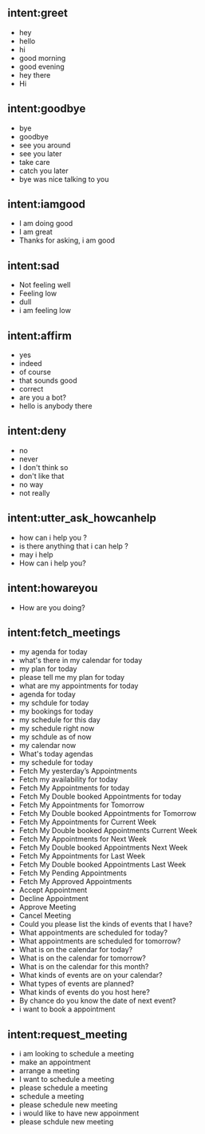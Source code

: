 ## intent:greet
- hey
- hello
- hi
- good morning
- good evening
- hey there
- Hi

## intent:goodbye
- bye
- goodbye
- see you around
- see you later
- take care
- catch you later
- bye was nice talking to you

## intent:iamgood
- I am doing good
- I am great
- Thanks for asking, i am good

## intent:sad
- Not feeling well
- Feeling low
- dull
- i am feeling low

## intent:affirm
- yes
- indeed
- of course
- that sounds good
- correct
- are you a bot?
- hello is anybody there

## intent:deny
- no
- never
- I don't think so
- don't like that
- no way
- not really

## intent:utter_ask_howcanhelp
- how can i help you ?
- is there anything that i can help ?
- may i help
- How can i help you?

## intent:howareyou
- How are you doing?

## intent:fetch_meetings
- my agenda for today
- what's there in my calendar for today
- my plan for today
- please tell me my plan for today
- what are my appointments for today
- agenda for today
- my schdule for today
- my bookings for today
- my schedule for this day
- my schedule right now
- my schdule as of now
- my calendar now
- What's today agendas
- my schedule for today
- Fetch My yesterday’s Appointments
- Fetch my availability for today
- Fetch My Appointments for today
- Fetch My Double booked Appointments for today
- Fetch My Appointments for Tomorrow
- Fetch My Double booked Appointments for Tomorrow
- Fetch My Appointments for Current Week
- Fetch My Double booked Appointments Current Week
- Fetch My Appointments for Next Week
- Fetch My Double booked Appointments Next Week
- Fetch My Appointments for Last Week
- Fetch My Double booked Appointments Last Week
- Fetch My Pending Appointments
- Fetch My Approved Appointments
- Accept Appointment
- Decline Appointment
- Approve Meeting
- Cancel Meeting
- Could you please list the kinds of events that I have?
- What appointments are scheduled for today?
- What appointments are scheduled for tomorrow?
- What is on the calendar for today?
- What is on the calendar for tomorrow?
- What is on the calendar for this month?
- What kinds of events are on your calendar?
- What types of events are planned?
- What kinds of events do you host here?
- By chance do you know the date of next event?
- i want to book a appointment

## intent:request_meeting
- i am looking to schedule a meeting
- make an appointment
- arrange a meeting
- I want to schedule a meeting
- please schedule a meeting
- schedule a meeting
- please schedule new meeting
- i would like to have new appoinment
- please schdule new meeting

